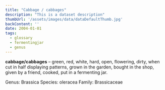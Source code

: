 ```yaml
---
title: "Cabbage / cabbages"
description: "This is a dataset description"
thumbUrl: '/assets/images/data/dataDefaultThumb.jpg'
backContent: ''
date: 2004-01-01
tags:
  - glossary
  - fermentingjar
  - genus
---
```


<b>cabbage/cabbages</b> – green, red, white, hard, open, flowering, dirty, when cut in half displaying patterns, grown in the garden, bought in the shop, given by a friend, cooked, put in a fermenting jar.

Genus: Brassica Species: oleracea Family: Brassicaceae
